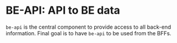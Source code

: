 # BE-API: API to BE data

`be-api` is the central component to provide access to all back-end information. Final goal is to have `be-api` to be used from the BFFs.

